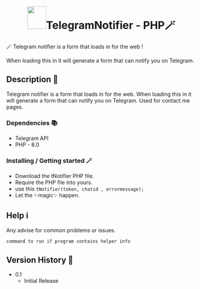 <h1 align=center><img height="60px" width="50px"  src="https://user-images.githubusercontent.com/31287869/185493697-9afa413e-7323-4b1d-a703-e779b84da720.png"></img>TelegramNotifier - PHP🪄</h1>

🪄 Telegram notifier is a form that loads in for the web ! 

When loading this in it will generate a form that can notify you
on Telegram.

## Description 🧙

Telegram notifier is a form that loads in for the web.
When loading this in it will generate a form that can notify you
on Telegram. Used for contact me pages.

### Dependencies 📚

* Telegram API
* PHP - 8.0

### Installing  / Getting started 🪄

* Download the tNotifier PHP file.
* Require the PHP file into yours.
* use this `tNotifier(token, chatid , errormessage);`
* Let the ✨magic✨ happen.

## Help ℹ️

Any advise for common problems or issues.
```
command to run if program contains helper info
```

## Version History 🧙

* 0.1
    * Initial Release
